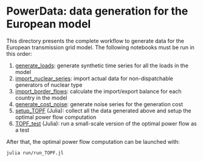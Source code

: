 PowerData: data generation for the European model
=================================================

This directory presents the complete workflow to generate data for the European transmission grid model.
The following notebooks must be run in this order:

1. [generate_loads](./generate_loads.ipynb):
   generate synthetic time series for all the loads in the model
2. [import_nuclear_series](./import_nuclear_series.ipynb):
   import actual data for non-dispatchable generators of nuclear type
3. [import_border_flows](./import_border_flows.ipynb):
   calculate the import/export balance for each country in the model
4. [generate_cost_noise](./generate_cost_noise.ipynb):
   generate noise series for the generation cost
5. [setup_TOPF](./setup_TOPF) (Julia):
   collect all the data generated above and setup the optimal power flow computation
6. [TOPF_test](./TOPF_test.ipynb) (Julia):
   run a small-scale version of the optimal power flow as a test

After that, the optimal power flow computation can be launched with:
```bash
julia run/run_TOPF.jl
```
